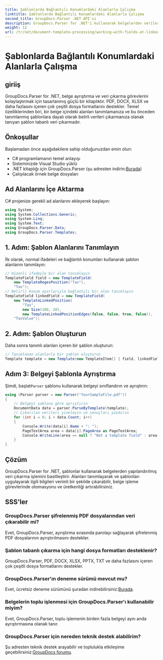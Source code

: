 ```yaml
---
title: Şablonlarda Bağlantılı Konumlardaki Alanlarla Çalışma
linktitle: Şablonlarda Bağlantılı Konumlardaki Alanlarla Çalışma
second_title: GroupDocs.Parser .NET API'si
description: GroupDocs.Parser for .NET'i kullanarak belgelerden verileri verimli bir şekilde nasıl çıkaracağınızı öğrenin. Kod örnekleriyle adım adım eğitim.
weight: 12
url: /tr/net/document-template-processing/working-with-fields-at-linked-positions-in-templates/
---
```


# Şablonlarda Bağlantılı Konumlardaki Alanlarla Çalışma

## giriiş
GroupDocs.Parser for .NET, belge ayrıştırma ve veri çıkarma görevlerini kolaylaştırmak için tasarlanmış güçlü bir kitaplıktır. PDF, DOCX, XLSX ve daha fazlasını içeren çok çeşitli dosya formatlarını destekler. Temel özelliklerinden biri, bir belge içindeki alanları tanımlamanıza ve bu önceden tanımlanmış şablonlara dayalı olarak belirli verileri çıkarmanıza olanak tanıyan şablon tabanlı veri çıkarmadır.
## Önkoşullar
Başlamadan önce aşağıdakilere sahip olduğunuzdan emin olun:
- C# programlamanın temel anlayışı
- Sisteminizde Visual Studio yüklü
-  .NET kitaplığı için GroupDocs.Parser (şu adresten indirin:[Burada](https://releases.groupdocs.com/parser/net/))
- Çalışılacak örnek belge dosyaları

## Ad Alanlarını İçe Aktarma
C# projenize gerekli ad alanlarını ekleyerek başlayın:
```csharp
using System;
using System.Collections.Generic;
using System.Linq;
using System.Text;
using GroupDocs.Parser.Data;
using GroupDocs.Parser.Templates;
```
## 1. Adım: Şablon Alanlarını Tanımlayın
İlk olarak, normal ifadeleri ve bağlantılı konumları kullanarak şablon alanlarını tanımlayın:
```csharp
// Düzenli ifadeyle bir alan tanımlayın
TemplateField field = new TemplateField(
    new TemplateRegexPosition("Tax"),
    "Tax");
// Belirli konum ayarlarıyla bağlantılı bir alan tanımlayın
TemplateField linkedField = new TemplateField(
    new TemplateLinkedPosition(
        "Tax",
        new Size(100, 20),
        new TemplateLinkedPositionEdges(false, false, true, false)),
    "TaxValue");
```
## 2. Adım: Şablon Oluşturun
Daha sonra tanımlı alanları içeren bir şablon oluşturun:
```csharp
// Tanımlanan alanlarla bir şablon oluşturun
Template template = new Template(new TemplateItem[] { field, linkedField });
```
## Adım 3: Belgeyi Şablonla Ayrıştırma
 Şimdi, başlat`Parser` şablonu kullanarak belgeyi sınıflandırın ve ayrıştırın:
```csharp
using (Parser parser = new Parser("YourSampleFile.pdf"))
{
    // Belgeyi şablona göre ayrıştırın
    DocumentData data = parser.ParseByTemplate(template);
    // Çıkarılan verileri yineleyin ve sonuçları yazdırın
    for (int i = 0; i < data.Count; i++)
    {
        Console.Write(data[i].Name + ": ");
        PageTextArea area = data[i].PageArea as PageTextArea;
        Console.WriteLine(area == null ? "Not a template field" : area.Text);
    }
}
```

## Çözüm
GroupDocs.Parser for .NET, şablonlar kullanarak belgelerden yapılandırılmış veri çıkarma işlemini basitleştirir. Alanları tanımlayarak ve şablonları uygulayarak ilgili bilgileri verimli bir şekilde çıkarabilir, belge işleme görevlerinde otomasyonu ve üretkenliği artırabilirsiniz.

## SSS'ler
### GroupDocs.Parser şifrelenmiş PDF dosyalarından veri çıkarabilir mi?
Evet, GroupDocs.Parser, ayrıştırma sırasında parolayı sağlayarak şifrelenmiş PDF dosyalarının ayrıştırılmasını destekler.
### Şablon tabanlı çıkarma için hangi dosya formatları desteklenir?
GroupDocs.Parser, PDF, DOCX, XLSX, PPTX, TXT ve daha fazlasını içeren çok çeşitli dosya formatlarını destekler.
### GroupDocs.Parser'ın deneme sürümü mevcut mu?
 Evet, ücretsiz deneme sürümünü şuradan indirebilirsiniz:[Burada](https://releases.groupdocs.com/).
### Belgelerin toplu işlenmesi için GroupDocs.Parser'ı kullanabilir miyim?
Evet, GroupDocs.Parser, toplu işlemenin birden fazla belgeyi aynı anda ayrıştırmasına olanak tanır.
### GroupDocs.Parser için nereden teknik destek alabilirim?
 Şu adresten teknik destek arayabilir ve toplulukla etkileşime geçebilirsiniz:[GroupDocs forumu](https://forum.groupdocs.com/c/parser/17).